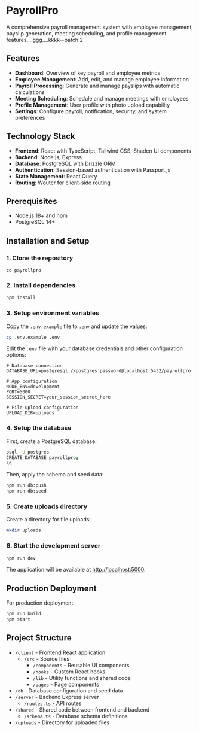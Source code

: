 # PayrollPro

A comprehensive payroll management system with employee management, payslip generation, meeting scheduling, and profile management features....ggg....kkkk--patch 2

## Features

- **Dashboard**: Overview of key payroll and employee metrics
- **Employee Management**: Add, edit, and manage employee information
- **Payroll Processing**: Generate and manage payslips with automatic calculations
- **Meeting Scheduling**: Schedule and manage meetings with employees
- **Profile Management**: User profile with photo upload capability
- **Settings**: Configure payroll, notification, security, and system preferences

## Technology Stack

- **Frontend**: React with TypeScript, Tailwind CSS, Shadcn UI components
- **Backend**: Node.js, Express
- **Database**: PostgreSQL with Drizzle ORM
- **Authentication**: Session-based authentication with Passport.js
- **State Management**: React Query
- **Routing**: Wouter for client-side routing

## Prerequisites

- Node.js 18+ and npm
- PostgreSQL 14+

## Installation and Setup

### 1. Clone the repository

```
cd payrollpro
```

### 2. Install dependencies

```bash
npm install
```

### 3. Setup environment variables

Copy the `.env.example` file to `.env` and update the values:

```bash
cp .env.example .env
```

Edit the `.env` file with your database credentials and other configuration options:

```
# Database connection
DATABASE_URL=postgresql://postgres:password@localhost:5432/payrollpro

# App configuration
NODE_ENV=development
PORT=5000
SESSION_SECRET=your_session_secret_here

# File upload configuration
UPLOAD_DIR=uploads
```

### 4. Setup the database

First, create a PostgreSQL database:

```bash
psql -U postgres
CREATE DATABASE payrollpro;
\q
```

Then, apply the schema and seed data:

```bash
npm run db:push
npm run db:seed
```

### 5. Create uploads directory

Create a directory for file uploads:

```bash
mkdir uploads
```

### 6. Start the development server

```bash
npm run dev
```

The application will be available at [http://localhost:5000](http://localhost:5000).

## Production Deployment

For production deployment:

```bash
npm run build
npm start
```

## Project Structure

- `/client` - Frontend React application
  - `/src` - Source files
    - `/components` - Reusable UI components
    - `/hooks` - Custom React hooks
    - `/lib` - Utility functions and shared code
    - `/pages` - Page components
- `/db` - Database configuration and seed data
- `/server` - Backend Express server
  - `/routes.ts` - API routes
- `/shared` - Shared code between frontend and backend
  - `/schema.ts` - Database schema definitions
- `/uploads` - Directory for uploaded files

